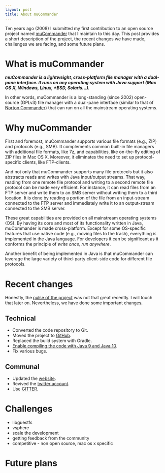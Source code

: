 ```yaml
---
layout: post
title: About muCommander
---
```


Ten years ago (2008) I submitted my first contribution to an open source project named [muCommander](http://ahadas.github.io/about/#mucommander) that I maintain to this day. This post provides a short description of the project, the recent changes we have made, challenges we are facing, and some future plans.

# What is muCommander
_<b>muCommander is a lightweight, cross-platform file manager with a dual-pane interface. It runs on any operating system with Java support (Mac OS X, Windows, Linux, *BSD, Solaris...).</b>_  

In other words, muCommander is a long-standing (since 2002) open-source (GPLv3) file manager with a dual-pane interface (similar to that of [Norton Commander](https://en.wikipedia.org/wiki/Norton_Commander)) that can run on all the mainstream operating systems.

# Why muCommander
First and foremost, muCommander supports various file formats (e.g., ZIP) and protocols (e.g., SMB). It complements common built-in file managers with additional file formats, like 7z, and capabilities, like on-the-fly editing of ZIP files in Mac OS X. Moreover, it eliminates the need to set up protocol-specific clients, like FTP-clients.

And not only that muCommander supports many file protocols but it also abstracts reads and writes with Java input/output streams. That way, reading from one remote file protocol and writing to a second remote file protocol can be made very efficient. For instance, it can read files from an FTP server and write them to an SMB server without writing them to a third location. It is done by reading a portion of the file from an input-stream connected to the FTP server and immediately write it to an output-stream connected to the SMB server.  

These great capabilities are provided on all mainstream operating systems (OS). By having its core and most of its functionality written in Java, muCommander is made cross-platform. Except for some OS-specific features that use native code (e.g., moving files to the trash), everything is implemented in the Java language. For developers it can be significant as it conforms the principle of _write once, run anywhere_.  

Another benefit of being implemented in Java is that muCommander can leverage the large variety of third-party client-side code for different file protocols.  

# Recent changes
Honestly, the [pulse of the project](https://github.com/mucommander/mucommander/pulse) was not that great recently. I will touch that later on. Nevertheless, we have done some important changes.

## Technical
* Converted the code repository to Git.
* Moved the project to [GitHub](https://github.com/mucommander).
* Replaced the build system with Gradle.
* [Enable compiling the code with Java 9 and Java 10](https://github.com/mucommander/mucommander/pull/158). 
* Fix various bugs.

## Communal
* Updated the [website](http://www.mucommander.com).
* Revived the [twitter account](https://twitter.com/mucommander).
* Use [GITTER](https://gitter.im/mucommander/Lobby).

# Challenges
* libguestfs
* vsphere
* scale the development
* getting feedback from the community
* competitive - non open source, mac os x specific

# Future plans